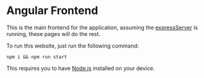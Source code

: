 # Angular Frontend

This is the main frontend for the application, assuming the [expressServer](../backend/) is running, these pages will do the rest.

To run this website, just run the following command:

```
npm i && npm run start
```

This requires you to have [Node.js](https://nodejs.org/en) installed on your device.
